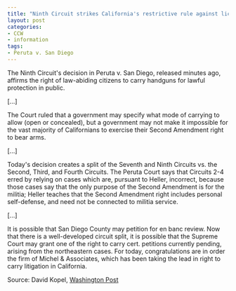 ```yaml
---
title: "Ninth Circuit strikes California's restrictive rule against licensed carry of handguns"
layout: post
categories:
- CCW
- information
tags:
- Peruta v. San Diego
---
```


The Ninth Circuit's decision in Peruta v. San Diego, released minutes ago, affirms the right of law-abiding citizens to carry handguns for lawful protection in public.

\[...\]

The Court ruled that a government may specify what mode of carrying to allow (open or concealed), but a government may not make it impossible for the vast majority of Californians to exercise their Second Amendment right to bear arms.

\[...\]

Today's decision creates a split of the Seventh and Ninth Circuits vs. the Second, Third, and Fourth Circuits. The Peruta Court says that Circuits 2-4 erred by relying on cases which are, pursuant to Heller, incorrect, because those cases say that the only purpose of the Second Amendment is for the militia; Heller teaches that the Second Amendment right includes personal self-defense, and need not be connected to militia service.

\[...\]

It is possible that San Diego County may petition for en banc review. Now that there is a well-developed circuit split, it is possible that the Supreme Court may grant one of the right to carry cert. petitions currently pending, arising from the northeastern cases. For today, congratulations are in order the firm of Michel & Associates, which has been taking the lead in right to carry litigation in California.

Source: David Kopel, [Washington Post](https://washingtonpost.com/news/volokh-conspiracy/wp/2014/02/13/ninth-circuit-strikes-californias-restrictive-rule-against-licensed-carry-of-handguns/)

